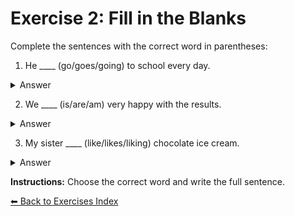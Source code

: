 # Exercise 2: Fill in the Blanks

Complete the sentences with the correct word in parentheses:

1. He ____ (go/goes/going) to school every day.  
<details>
<summary>Answer</summary>
He **goes** to school every day.
</details>

2. We ____ (is/are/am) very happy with the results.  
<details>
<summary>Answer</summary>
We **are** very happy with the results.
</details>

3. My sister ____ (like/likes/liking) chocolate ice cream.  
<details>
<summary>Answer</summary>
My sister **likes** chocolate ice cream.
</details>

**Instructions:** Choose the correct word and write the full sentence.

[⬅ Back to Exercises Index](README.md)

